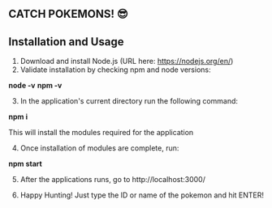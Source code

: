 ## CATCH POKEMONS! 😎
## Installation and Usage

1. Download and install Node.js (URL here: https://nodejs.org/en/)
2. Validate installation by checking npm and node versions:

**node -v**
**npm -v**

3. In the application's current directory run the following command:

**npm i**

This will install the modules required for the application

4. Once installation of modules are complete, run:

**npm start**

5. After the applications runs, go to http://localhost:3000/

6. Happy Hunting! Just type the ID or name of the pokemon and hit ENTER!

